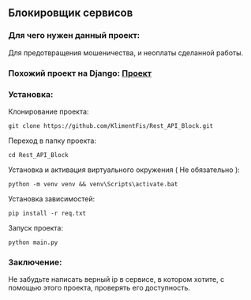 ## Блокировщик сервисов

### Для чего нужен данный проект:
Для предотвращения мошеничества, и неоплаты сделанной работы.

### Похожий проект на Django: [Проект](https://github.com/KlimentFis/I_don-t_faith_you/)

### Установка:

Клонирование проекта:
```shell
git clone https://github.com/KlimentFis/Rest_API_Block.git
```

Переход в папку проекта:
```shell
cd Rest_API_Block
```

Установка и активация виртуального окружения ( Не обязательно ):
```shell
python -m venv venv && venv\Scripts\activate.bat
```

Установка зависимостей:
```shell
pip install -r req.txt
```

Запуск проекта:
```shell
python main.py
```

### Заключение:

Не забудьте написать верный ip в сервисе, в котором хотите, с помощью этого проекта, проверять его доступность.
